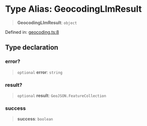 # Type Alias: GeocodingLlmResult

> **GeocodingLlmResult**: `object`

Defined in: [geocoding.ts:8](https://github.com/GeoDaCenter/openassistant/blob/2cb8f20a901f3385efeb40778248119c5e49db78/packages/osm/src/geocoding.ts#L8)

## Type declaration

### error?

> `optional` **error**: `string`

### result?

> `optional` **result**: `GeoJSON.FeatureCollection`

### success

> **success**: `boolean`
